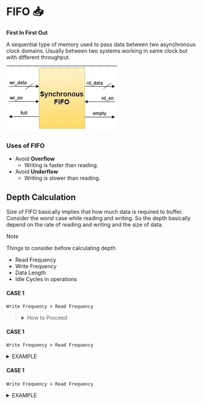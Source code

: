 # FIFO 📥

**First In First Out**

A sequential type of memory used to pass data between two asynchronous clock domains. Usually between two systems working in same clock but with different throughput. 

![alt text](image.png)

### Uses of FIFO

- Avoid **Overflow**
  - Writing is faster than reading.
- Avoid **Underflow**
  - Writing is slower than reading.

## Depth Calculation

Size of FIFO basically implies that how much data is required to buffer.
Consider the worst case while reading and writing. So the depth basically depend on the rate of reading and writing and the size of data.

> [!NOTE]
> Things to consider before calculating depth
> - Read Frequency
> - Write Frequency
> - Data Length
> - Idle Cycles in operations

#### CASE 1
~~~
Write Frequency > Read Frequency
~~~

> <details>
>     <summary>How to Proceed</summary>
> 
> ```
> F write = 80MHz   F read = 50Mz   Burst Length = 120
> Consider no idle cycle between
> ```
>
> 
> Time required to write one data item   = $\frac{1}{F_w}$ = $\frac{1}{80M}$ = 12.5 ns
>
> Time required for writing whole data = 120 * 12.5 = 1500 ns
>
> Time required to read one data item   = $\frac{1}{F_r}$ = $\frac{1}{50M}$ = 20 ns
>
> Number of data read during 1500ns  =  $\frac{1500}{20}$ = 75
>
> Number of Data needed to store in FIFO = 120(Total data) - 75(read Data) = 45
>
> 
> </details>



#### CASE 1
~~~
Write Frequency > Read Frequency
~~~

<details>
    <summary>EXAMPLE</summary>
</details>


#### CASE 1
~~~
Write Frequency > Read Frequency
~~~

<details>
    <summary>EXAMPLE</summary>
</details>
